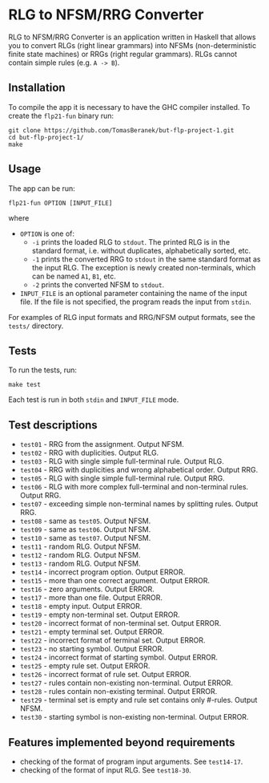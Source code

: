 # RLG to NFSM/RRG Converter

RLG to NFSM/RRG Converter is an application written in Haskell that allows you to convert RLGs (right linear grammars) into NFSMs (non-deterministic finite state machines) or RRGs (right regular grammars). RLGs cannot contain simple rules (e.g. ```A -> B```).

## Installation
To compile the app it is necessary to have the GHC compiler installed. To create the ```flp21-fun``` binary run:

```
git clone https://github.com/TomasBeranek/but-flp-project-1.git
cd but-flp-project-1/
make
```

## Usage
The app can be run:
```
flp21-fun OPTION [INPUT_FILE]
```

where
- ```OPTION``` is one of:
  - ```-i``` prints the loaded RLG to ```stdout```. The printed RLG is in the standard format, i.e. without duplicates, alphabetically sorted, etc.
  - ```-1``` prints the converted RRG to ```stdout``` in the same standard format as the input RLG. The exception is newly created non-terminals, which can be named ```A1```, ```B1```, etc.
  - ```-2``` prints the converted NFSM to ```stdout```.
- ```INPUT_FILE``` is an optional parameter containing the name of the input file. If the file is not specified, the program reads the input from ```stdin```.

For examples of RLG input formats and RRG/NFSM output formats, see the ```tests/``` directory.

## Tests
To run the tests, run:

```
make test
```

Each test is run in both ```stdin``` and ```INPUT_FILE``` mode.

## Test descriptions

- ```test01``` - RRG from the assignment. Output NFSM.
- ```test02``` - RRG with duplicities. Output RLG.
- ```test03``` - RLG with single simple full-terminal rule. Output RLG.
- ```test04``` - RRG with duplicities and wrong alphabetical order. Output RRG.
- ```test05``` - RLG with single simple full-terminal rule. Output RRG.
- ```test06``` - RLG with more complex full-terminal and non-terminal rules. Output RRG.
- ```test07``` - exceeding simple non-terminal names by splitting rules. Output RRG.
- ```test08``` - same as ```test05```. Output NFSM.
- ```test09``` - same as ```test06```. Output NFSM.
- ```test10``` - same as ```test07```. Output NFSM.
- ```test11``` - random RLG. Output NFSM.
- ```test12``` - random RLG. Output NFSM.
- ```test13``` - random RLG. Output NFSM.
- ```test14``` - incorrect program option. Output ERROR.
- ```test15``` - more than one correct argument. Output ERROR.
- ```test16``` - zero arguments. Output ERROR.
- ```test17``` - more than one file. Output ERROR.
- ```test18``` - empty input. Output ERROR.
- ```test19``` - empty non-terminal set. Output ERROR.
- ```test20``` - incorrect format of non-terminal set. Output ERROR.
- ```test21``` - empty terminal set. Output ERROR.
- ```test22``` - incorrect format of terminal set. Output ERROR.
- ```test23``` - no starting symbol. Output ERROR.
- ```test24``` - incorrect format of starting symbol. Output ERROR.
- ```test25``` - empty rule set. Output ERROR.
- ```test26``` - incorrect format of rule set. Output ERROR.
- ```test27``` - rules contain non-existing non-terminal. Output ERROR.
- ```test28``` - rules contain non-existing terminal. Output ERROR.
- ```test29``` - terminal set is empty and rule set contains only #-rules. Output NFSM.
- ```test30``` - starting symbol is non-existing non-terminal. Output ERROR.

## Features implemented beyond requirements
- checking of the format of program input arguments. See ```test14-17```.
- checking of the format of input RLG. See ```test18-30```.
